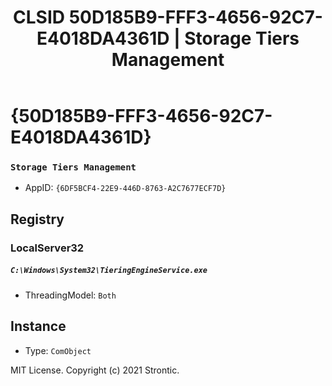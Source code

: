﻿---
title: "CLSID 50D185B9-FFF3-4656-92C7-E4018DA4361D | Storage Tiers Management"
excerpt: What is COM-Object CLSID 50D185B9-FFF3-4656-92C7-E4018DA4361D?
---

# {50D185B9-FFF3-4656-92C7-E4018DA4361D}

### `Storage Tiers Management`
* AppID: `{6DF5BCF4-22E9-446D-8763-A2C7677ECF7D}`

## Registry


### LocalServer32

##### `C:\Windows\System32\TieringEngineService.exe`
* ThreadingModel: `Both`

## Instance

* Type: `ComObject`

MIT License. Copyright (c) 2021 Strontic.


